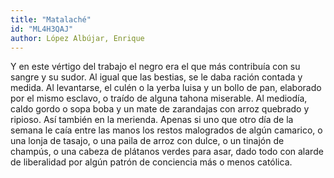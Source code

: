 ```yaml
---
title: "Matalaché"
id: "ML4H3QAJ"
author: López Albújar, Enrique
---
```

<div data-schema-version="8"><p>Y en este vértigo del trabajo el negro era el que más contribuía con su sangre y su sudor. Al igual que las bestias, se le daba ración contada y medida. Al levantarse, el culén o la yerba luisa y un bollo de pan, elaborado por el mismo esclavo, o traído de alguna tahona miserable. Al mediodía, caldo gordo o sopa boba y un mate de zarandajas con arroz quebrado y ripioso. Así también en la merienda. Apenas si uno que otro día de la semana le caía entre las manos los restos malogrados de algún camarico, o una lonja de tasajo, o una paila de arroz con dulce, o un tinajón de champús, o una cabeza de plátanos verdes para asar, dado todo con alarde de liberalidad por algún patrón de conciencia más o menos católica.</p> </div>